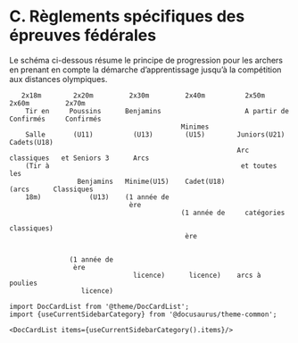 # C. Règlements spécifiques des épreuves fédérales

Le schéma ci-dessous résume le principe de progression pour les archers en prenant en compte la
démarche d’apprentissage jusqu’à la compétition aux distances olympiques.

       2x18m        2x20m         2x30m         2x40m          2x50m            2x60m         2x70m
        Tir en     Poussins      Benjamins                     A partir de     Confirmés     Confirmés
                                               Minimes
        Salle       (U11)          (U13)        (U15)        Juniors(U21)     Cadets(U18)
                                                             Arc classiques   et Seniors 3      Arcs
        (Tir à                                                et toutes les
                     Benjamins   Minime(U15)    Cadet(U18)                        (arcs      Classiques
        18m)            (U13)    (1 année de
                                  ère
                                               (1 année de     catégories
                                                                               classiques)
                                                ère


                   (1 année de
                    ère
                                   licence)      licence)    arcs à poulies
                      licence)

```mdx-code-block
import DocCardList from '@theme/DocCardList';
import {useCurrentSidebarCategory} from '@docusaurus/theme-common';

<DocCardList items={useCurrentSidebarCategory().items}/>
```
